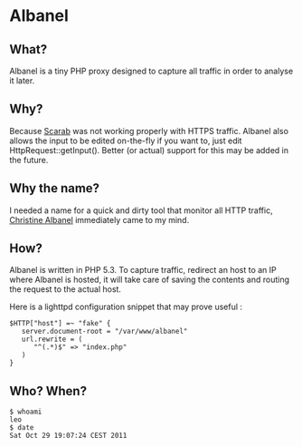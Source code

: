 Albanel
====

What?
-----
Albanel is a tiny PHP proxy designed to capture all traffic in order to
analyse it later.


Why?
----
Because [Scarab](https://www.owasp.org/index.php/Category:OWASP_WebScarab_Project) was not working properly with HTTPS traffic. Albanel also
allows the input to be edited on-the-fly if you want to, just edit
HttpRequest::getInput(). Better (or actual) support for this may be
added in the future.


Why the name?
-------------
I needed a name for a quick and dirty tool that monitor all HTTP traffic,
[Christine Albanel](https://en.wikipedia.org/wiki/Christine_Albanel)
immediately came to my mind.


How?
---
Albanel is written in PHP 5.3. To capture traffic, redirect an host to an
IP where Albanel is hosted, it will take care of saving the contents and
routing the request to the actual host.

Here is a lighttpd configuration snippet that may prove useful :

    $HTTP["host"] =~ "fake" { 
       server.document-root = "/var/www/albanel" 
       url.rewrite = (
          "^(.*)$" => "index.php"
       )
    }


Who? When?
---------
    $ whoami
    leo
    $ date
	Sat Oct 29 19:07:24 CEST 2011

